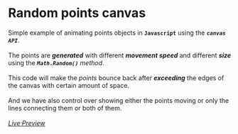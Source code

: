 # Random points canvas
Simple example of animating points objects in **`Javascript`** using the **_`canvas API`_**.
<br><br>
The points are **_generated_** with different **_movement speed_** and different **_size_** using the **_`Math.Random()`_** _method_.
<br><br>
This code will make the _points_ bounce back after **_exceeding_** the edges of the canvas with certain amount of space.
<br><br>
And we have also control over showing either the points moving or only the lines connecting them or both of them.
<br><br>
[_Live Preview_](https://random-points.netlify.app/)